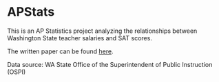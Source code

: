 # APStats
This is an AP Statistics project analyzing the relationships between Washington State teacher salaries and SAT scores.

The written paper can be found [here](Report.pdf).

Data source: WA State Office of the Superintendent of Public Instruction (OSPI)
